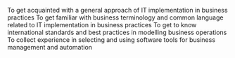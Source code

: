 To get acquainted with a general approach of IT implementation in business practices
To get familiar with business terminology and common language related to IT implementation in business practices
To get to know international standards and best practices in modelling business operations
To collect experience in selecting and using software tools for business management and automation

